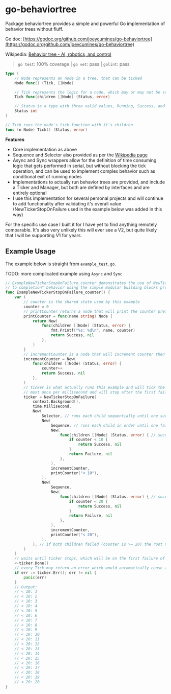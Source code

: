 # go-behaviortree

Package behaviortree provides a simple and powerful Go implementation of behavior trees without fluff.

Go doc: [https://godoc.org/github.com/joeycumines/go-behaviortree](https://godoc.org/github.com/joeycumines/go-behaviortree)

Wikipedia: [Behavior tree - AI, robotics, and control](https://en.wikipedia.org/wiki/Behavior_tree_(artificial_intelligence,_robotics_and_control))

> `go test`: 100% coverage | `go vet`: pass | `golint`: pass

```go
type (
	// Node represents an node in a tree, that can be ticked
	Node func() (Tick, []Node)

	// Tick represents the logic for a node, which may or may not be stateful
	Tick func(children []Node) (Status, error)

	// Status is a type with three valid values, Running, Success, and Failure, the three possible states for BTs
	Status int
)

// Tick runs the node's tick function with it's children
func (n Node) Tick() (Status, error)
```

**Features**

- Core implementation as above
- Sequence and Selector also provided as per the
    [Wikipedia page](https://en.wikipedia.org/wiki/Behavior_tree_(artificial_intelligence,_robotics_and_control))
- Async and Sync wrappers allow for the definition of time consuming logic that gets performed in serial, but without
  blocking the tick operation, and can be used to implement complex behavior such as conditional exit of running nodes
- Implementations to actually run behavior trees are provided, and include a Ticker and Manager, but both are defined
  by interfaces and are entirely optional
- I use this implementation for several personal projects and will continue to add functionality after validating it's
  overall value (NewTickerStopOnFailure used in the example below was added in this way)

For the specific use case I built it for I have yet to find anything remotely comparable. It's also very unlikely this
will ever see a V2, but quite likely that I will be supporting V1 for years.

## Example Usage

The example below is straight from `example_test.go`.

TODO: more complicated example using `Async` and `Sync`

```go
// ExampleNewTickerStopOnFailure_counter demonstrates the use of NewTickerStopOnFailure to implement more complex "run
// to completion" behavior using the simple modular building blocks provided by this package
func ExampleNewTickerStopOnFailure_counter() {
	var (
		// counter is the shared state used by this example
		counter = 0
		// printCounter returns a node that will print the counter prefixed with the given name then succeed
		printCounter = func(name string) Node {
			return New(
				func(children []Node) (Status, error) {
					fmt.Printf("%s: %d\n", name, counter)
					return Success, nil
				},
			)
		}
		// incrementCounter is a node that will increment counter then succeed
		incrementCounter = New(
			func(children []Node) (Status, error) {
				counter++
				return Success, nil
			},
		)
		// ticker is what actually runs this example and will tick the behavior tree defined by a single root node at
		// most once per millisecond and will stop after the first failed tick or error or context cancel
		ticker = NewTickerStopOnFailure(
			context.Background(),
			time.Millisecond,
			New(
				Selector, // runs each child sequentially until one succeeds (success) or all fail (failure)
				New(
					Sequence, // runs each child in order until one fails (failure) or they all succeed (success)
					New(
						func(children []Node) (Status, error) { // succeeds while counter is less than 10
							if counter < 10 {
								return Success, nil
							}
							return Failure, nil
						},
					),
					incrementCounter,
					printCounter("< 10"),
				),
				New(
					Sequence,
					New(
						func(children []Node) (Status, error) { // succeeds while counter is less than 20
							if counter < 20 {
								return Success, nil
							}
							return Failure, nil
						},
					),
					incrementCounter,
					printCounter("< 20"),
				),
			), // if both children failed (counter is >= 20) the root node will also fail
		)
	)
	// waits until ticker stops, which will be on the first failure of it's root node
	<-ticker.Done()
	// every Tick may return an error which would automatically cause a failure and propagation of the error
	if err := ticker.Err(); err != nil {
		panic(err)
	}
	// Output:
	// < 10: 1
	// < 10: 2
	// < 10: 3
	// < 10: 4
	// < 10: 5
	// < 10: 6
	// < 10: 7
	// < 10: 8
	// < 10: 9
	// < 10: 10
	// < 20: 11
	// < 20: 12
	// < 20: 13
	// < 20: 14
	// < 20: 15
	// < 20: 16
	// < 20: 17
	// < 20: 18
	// < 20: 19
	// < 20: 20
}
```
